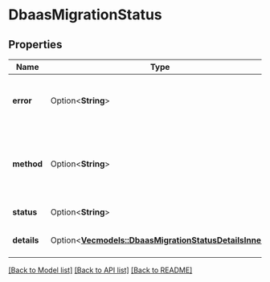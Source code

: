 # DbaasMigrationStatus

## Properties

Name | Type | Description | Notes
------------ | ------------- | ------------- | -------------
**error** | Option<**String**> | Error message in case that migration has failed | [optional]
**method** | Option<**String**> | Migration method. Empty in case of multiple methods or error | [optional]
**status** | Option<**String**> | Migration status | [optional]
**details** | Option<[**Vec<models::DbaasMigrationStatusDetailsInner>**](dbaas_migration_status_details_inner.md)> | Migration status per database | [optional]

[[Back to Model list]](../README.md#documentation-for-models) [[Back to API list]](../README.md#documentation-for-api-endpoints) [[Back to README]](../README.md)


